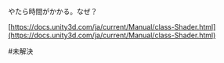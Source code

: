 
やたら時間がかかる。なぜ？

[https://docs.unity3d.com/ja/current/Manual/class-Shader.html](https://docs.unity3d.com/ja/current/Manual/class-Shader.html)


#未解決


